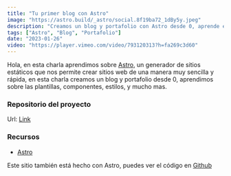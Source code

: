```yaml
---
title: "Tu primer blog con Astro"
image: "https://astro.build/_astro/social.8f19ba72_1dBy5y.jpeg"
description: "Creamos un blog y portafolio con Astro desde 0, aprende está geneal herramienta para crear sitios web estáticos."
tags: ["Astro", "Blog", "Portafolio"]
date: "2023-01-26"
video: "https://player.vimeo.com/video/793120313?h=fa269c3d60"
---
```


Hola, en esta charla aprendimos sobre [Astro](https://astro.build/), un generador de sitios estáticos que nos permite crear sitios web de una manera muy sencilla y rápida, en esta charla creamos un blog y portafolio desde 0, aprendimos sobre las plantillas, componentes, estilos, y mucho mas.

### Repositorio del proyecto
Url: [Link](https://github.com/andres-vizcaino/astro-capacitacion)

### Recursos
- [Astro](https://astro.build/)

Este sitio también está hecho con Astro, puedes ver el código en [Github](https://github.com/andres-vizcaino/igloo-talks-astro)
